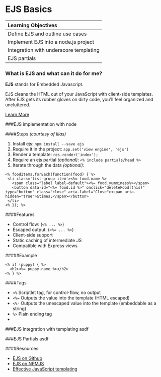 
# EJS Basics


| Learning Objectives |
| :---- |
| Define EJS and outline use cases |
| Implement EJS into a node.js project |
| Integration with underscore templating |
| EJS partials |



### What is EJS and what can it do for me?
**EJS** stands for Embedded Javascript.

EJS cleans the HTML out of your JavaScript with client-side templates. After EJS gets its rubber gloves on dirty code, you'll feel organized and uncluttered.

</strong><a href="http://www.embeddedjs.com/">Learn More</a>

###EJS implementation with node

####Steps *(courtesy of Ilias)*

1. Install ejs: `npm install --save ejs`
2. Require it in the project: `app.set('view engine', 'ejs')`
3. Render a template: `res.render('index');`
4. Require an ejs partial *(optional)*: `<% include partials/head %>`
5. Iterate through the data *(optional)*:
 ```
 <% foodItems.forEach(function(food) { %>
  <li class='list-group-item'><%= food.name %>
    <span class="label label-default"><%= food.yumminess%></span>
    <button data-id="<%= food.id %>" onclick="deleteFood(this)" type="button" class="close" aria-label="Close"><span aria-hidden="true">&times;</span></button>
  </li>
<% }); %>
 ```
 

####Features
* Control flow: (`<% ... %>`)
* Escaped output: (`<%= ... %>`)
* Client-side support
* Static caching of intermediate JS
* Compatible with Express views

#####Example
```
<% if (puppy) { %>
  <h2><%= puppy.name %></h2>
<% } %>
```

####Tags

* `<%` Scriptlet tag, for control-flow, no output
*  `<%=` Outputs the value into the template (HTML escaped)
* `<%-` Outputs the unescaped value into the template (embeddable as a string)
* `%>` Plain ending tag
* 

###EJS integration with templating
asdf

###EJS Partials
asdf



####Resources:
* [EJS on Github](https://github.com/mde/ejs)
* [EJS on NPMJS](https://www.npmjs.com/package/ejs)
* [Effective JavaScript templating](http://ejs.co/)

